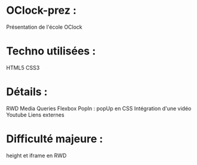 # OClock-prez :
Présentation de l'école OClock

# Techno utilisées :
HTML5
CSS3

# Détails :
RWD
Media Queries
Flexbox
PopIn : popUp en CSS
Intégration d'une vidéo Youtube
Liens externes

# Difficulté majeure :
height et iframe en RWD
